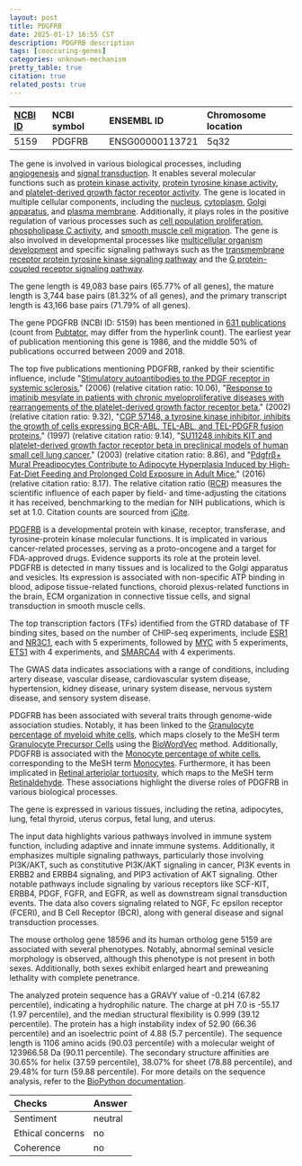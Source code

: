 ```yaml
---
layout: post
title: PDGFRB
date: 2025-01-17 16:55 CST
description: PDGFRB description
tags: [cooccuring-genes]
categories: unknown-mechanism
pretty_table: true
citation: true
related_posts: true
---
```




| [NCBI ID](https://www.ncbi.nlm.nih.gov/gene/5159) | NCBI symbol | ENSEMBL ID | Chromosome location |
| :-------- | :------- | :-------- | :------- |
| 5159  | PDGFRB | ENSG00000113721 | 5q32  |



The gene is involved in various biological processes, including [angiogenesis](https://amigo.geneontology.org/amigo/term/GO:0001525) and [signal transduction](https://amigo.geneontology.org/amigo/term/GO:0007165). It enables several molecular functions such as [protein kinase activity](https://amigo.geneontology.org/amigo/term/GO:0004672), [protein tyrosine kinase activity](https://amigo.geneontology.org/amigo/term/GO:0004713), and [platelet-derived growth factor receptor activity](https://amigo.geneontology.org/amigo/term/GO:0005017). The gene is located in multiple cellular components, including the [nucleus](https://amigo.geneontology.org/amigo/term/GO:0005634), [cytoplasm](https://amigo.geneontology.org/amigo/term/GO:0005737), [Golgi apparatus](https://amigo.geneontology.org/amigo/term/GO:0005794), and [plasma membrane](https://amigo.geneontology.org/amigo/term/GO:0005886). Additionally, it plays roles in the positive regulation of various processes such as [cell population proliferation](https://amigo.geneontology.org/amigo/term/GO:0008284), [phospholipase C activity](https://amigo.geneontology.org/amigo/term/GO:0010863), and [smooth muscle cell migration](https://amigo.geneontology.org/amigo/term/GO:0014911). The gene is also involved in developmental processes like [multicellular organism development](https://amigo.geneontology.org/amigo/term/GO:0007275) and specific signaling pathways such as the [transmembrane receptor protein tyrosine kinase signaling pathway](https://amigo.geneontology.org/amigo/term/GO:0007169) and the [G protein-coupled receptor signaling pathway](https://amigo.geneontology.org/amigo/term/GO:0007186).


The gene length is 49,083 base pairs (65.77% of all genes), the mature length is 3,744 base pairs (81.32% of all genes), and the primary transcript length is 43,166 base pairs (71.79% of all genes).


The gene PDGFRB (NCBI ID: 5159) has been mentioned in [631 publications](https://pubmed.ncbi.nlm.nih.gov/?term=%22PDGFRB%22) (count from [Pubtator](https://academic.oup.com/nar/article/47/W1/W587/5494727), may differ from the hyperlink count). The earliest year of publication mentioning this gene is 1986, and the middle 50% of publications occurred between 2009 and 2018.


The top five publications mentioning PDGFRB, ranked by their scientific influence, include "[Stimulatory autoantibodies to the PDGF receptor in systemic sclerosis.](https://pubmed.ncbi.nlm.nih.gov/16790699)" (2006) (relative citation ratio: 10.06), "[Response to imatinib mesylate in patients with chronic myeloproliferative diseases with rearrangements of the platelet-derived growth factor receptor beta.](https://pubmed.ncbi.nlm.nih.gov/12181402)" (2002) (relative citation ratio: 9.32), "[CGP 57148, a tyrosine kinase inhibitor, inhibits the growth of cells expressing BCR-ABL, TEL-ABL, and TEL-PDGFR fusion proteins.](https://pubmed.ncbi.nlm.nih.gov/9389713)" (1997) (relative citation ratio: 9.14), "[SU11248 inhibits KIT and platelet-derived growth factor receptor beta in preclinical models of human small cell lung cancer.](https://pubmed.ncbi.nlm.nih.gov/12748309)" (2003) (relative citation ratio: 8.86), and "[Pdgfrβ+ Mural Preadipocytes Contribute to Adipocyte Hyperplasia Induced by High-Fat-Diet Feeding and Prolonged Cold Exposure in Adult Mice.](https://pubmed.ncbi.nlm.nih.gov/26626462)" (2016) (relative citation ratio: 8.17). The relative citation ratio ([RCR](https://journals.plos.org/plosbiology/article?id=10.1371/journal.pbio.1002541)) measures the scientific influence of each paper by field- and time-adjusting the citations it has received, benchmarking to the median for NIH publications, which is set at 1.0. Citation counts are sourced from [iCite](https://icite.od.nih.gov).


[PDGFRB](https://www.proteinatlas.org/ENSG00000113721-PDGFRB) is a developmental protein with kinase, receptor, transferase, and tyrosine-protein kinase molecular functions. It is implicated in various cancer-related processes, serving as a proto-oncogene and a target for FDA-approved drugs. Evidence supports its role at the protein level. PDGFRB is detected in many tissues and is localized to the Golgi apparatus and vesicles. Its expression is associated with non-specific ATP binding in blood, adipose tissue-related functions, choroid plexus-related functions in the brain, ECM organization in connective tissue cells, and signal transduction in smooth muscle cells.


The top transcription factors (TFs) identified from the GTRD database of TF binding sites, based on the number of CHIP-seq experiments, include [ESR1](https://www.ncbi.nlm.nih.gov/gene/2099) and [NR3C1](https://www.ncbi.nlm.nih.gov/gene/2908), each with 5 experiments, followed by [MYC](https://www.ncbi.nlm.nih.gov/gene/4609) with 5 experiments, [ETS1](https://www.ncbi.nlm.nih.gov/gene/2113) with 4 experiments, and [SMARCA4](https://www.ncbi.nlm.nih.gov/gene/6597) with 4 experiments.



The GWAS data indicates associations with a range of conditions, including artery disease, vascular disease, cardiovascular system disease, hypertension, kidney disease, urinary system disease, nervous system disease, and sensory system disease.


PDGFRB has been associated with several traits through genome-wide association studies. Notably, it has been linked to the [Granulocyte percentage of myeloid white cells](https://pubmed.ncbi.nlm.nih.gov/27863252), which maps closely to the MeSH term [Granulocyte Precursor Cells](https://meshb.nlm.nih.gov/record/ui?ui=D042381) using the [BioWordVec](https://www.nature.com/articles/s41597-019-0055-0) method. Additionally, PDGFRB is associated with the [Monocyte percentage of white cells](https://pubmed.ncbi.nlm.nih.gov/27863252), corresponding to the MeSH term [Monocytes](https://meshb.nlm.nih.gov/record/ui?ui=D009000). Furthermore, it has been implicated in [Retinal arteriolar tortuosity](https://pubmed.ncbi.nlm.nih.gov/36757925), which maps to the MeSH term [Retinaldehyde](https://meshb.nlm.nih.gov/record/ui?ui=D012172). These associations highlight the diverse roles of PDGFRB in various biological processes.


The gene is expressed in various tissues, including the retina, adipocytes, lung, fetal thyroid, uterus corpus, fetal lung, and uterus.


The input data highlights various pathways involved in immune system function, including adaptive and innate immune systems. Additionally, it emphasizes multiple signaling pathways, particularly those involving PI3K/AKT, such as constitutive PI3K/AKT signaling in cancer, PI3K events in ERBB2 and ERBB4 signaling, and PIP3 activation of AKT signaling. Other notable pathways include signaling by various receptors like SCF-KIT, ERBB4, PDGF, FGFR, and EGFR, as well as downstream signal transduction events. The data also covers signaling related to NGF, Fc epsilon receptor (FCERI), and B Cell Receptor (BCR), along with general disease and signal transduction processes.


The mouse ortholog gene 18596 and its human ortholog gene 5159 are associated with several phenotypes. Notably, abnormal seminal vesicle morphology is observed, although this phenotype is not present in both sexes. Additionally, both sexes exhibit enlarged heart and preweaning lethality with complete penetrance.


The analyzed protein sequence has a GRAVY value of -0.214 (67.82 percentile), indicating a hydrophilic nature. The charge at pH 7.0 is -55.17 (1.97 percentile), and the median structural flexibility is 0.999 (39.12 percentile). The protein has a high instability index of 52.90 (66.36 percentile) and an isoelectric point of 4.88 (5.7 percentile). The sequence length is 1106 amino acids (90.03 percentile) with a molecular weight of 123966.58 Da (90.11 percentile). The secondary structure affinities are 30.65% for helix (37.59 percentile), 38.07% for sheet (78.88 percentile), and 29.48% for turn (59.88 percentile). For more details on the sequence analysis, refer to the [BioPython documentation](https://biopython.org/docs/1.75/api/Bio.SeqUtils.ProtParam.html).





| Checks    | Answer |
| :-------- | :------- |
| Sentiment  | neutral   |
| Ethical concerns | no     |
| Coherence    | no    |